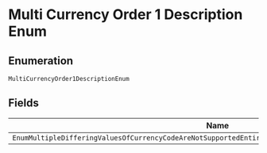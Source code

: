 
# Multi Currency Order 1 Description Enum

## Enumeration

`MultiCurrencyOrder1DescriptionEnum`

## Fields

| Name |
|  --- |
| `EnumMultipleDifferingValuesOfCurrencyCodeAreNotSupportedEntireOrderRequestMustHaveTheSameCurrencyCode` |

